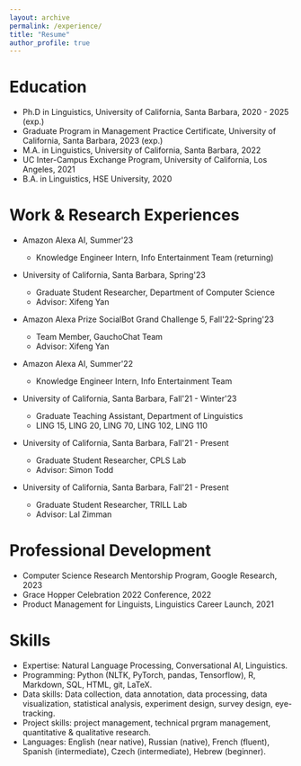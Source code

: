 ```yaml
---
layout: archive
permalink: /experience/
title: "Resume"
author_profile: true
---
```


Education
======
* Ph.D in Linguistics, University of California, Santa Barbara, 2020 - 2025 (exp.)
* Graduate Program in Management Practice Certificate, University of California, Santa Barbara, 2023 (exp.)
* M.A. in Linguistics, University of California, Santa Barbara, 2022
* UC Inter-Campus Exchange Program, University of California, Los Angeles, 2021
* B.A. in Linguistics, HSE University, 2020

Work & Research Experiences
======
* Amazon Alexa AI, Summer'23
  * Knowledge Engineer Intern, Info Entertainment Team (returning)

* University of California, Santa Barbara, Spring'23
  * Graduate Student Researcher, Department of Computer Science
  * Advisor: Xifeng Yan

* Amazon Alexa Prize SocialBot Grand Challenge 5, Fall'22-Spring'23
  * Team Member, GauchoChat Team
  * Advisor: Xifeng Yan

* Amazon Alexa AI, Summer'22
  * Knowledge Engineer Intern, Info Entertainment Team

* University of California, Santa Barbara, Fall'21 - Winter'23
  * Graduate Teaching Assistant, Department of Linguistics
  * LING 15, LING 20, LING 70, LING 102, LING 110

* University of California, Santa Barbara, Fall'21 - Present
  * Graduate Student Researcher, CPLS Lab
  * Advisor: Simon Todd
 
* University of California, Santa Barbara, Fall'21 - Present
  * Graduate Student Researcher, TRILL Lab
  * Advisor: Lal Zimman

Professional Development
======
* Computer Science Research Mentorship Program, Google Research, 2023
* Grace Hopper Celebration 2022 Conference, 2022
* Product Management for Linguists, Linguistics Career Launch, 2021

Skills
======
* Expertise: Natural Language Processing, Conversational AI, Linguistics.
* Programming: Python (NLTK, PyTorch, pandas, Tensorflow), R, Markdown, SQL, HTML, git, LaTeX.
* Data skills: Data collection, data annotation, data processing, data visualization, statistical analysis, experiment design, survey design, eye-tracking.
* Project skills: project management, technical prgram management, quantitative & qualitative research.
* Languages: English (near native), Russian (native), French (fluent), Spanish (intermediate), Czech (intermediate), Hebrew (beginner).
